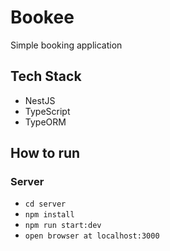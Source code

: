 # Bookee

Simple booking application

## Tech Stack
- NestJS
- TypeScript
- TypeORM

## How to run

### Server
- `cd server`
- `npm install`
- `npm run start:dev`
- `open browser at localhost:3000`
